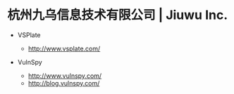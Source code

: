 # 杭州九乌信息技术有限公司 | Jiuwu Inc.

* VSPlate

  - http://www.vsplate.com/

* VulnSpy

  - http://www.vulnspy.com/
  - http://blog.vulnspy.com/
